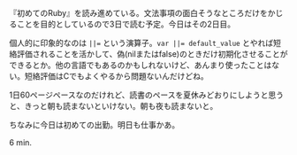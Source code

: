『初めてのRuby』を読み進めている。文法事項の面白そうなところだけをかじることを目的としているので3日で読む予定。今日はその2日目。

個人的に印象的なのは `||=` という演算子。`var ||= default_value` とやれば短絡評価されることを活かして、偽(nilまたはfalse)のときだけ初期化させることができるとか。他の言語でもあるのかもしれないけど、あんまり使ったことはない。短絡評価はCでもよくやるから問題ないんだけどね。

1日60ページペースなのだけれど、読書のペースを夏休みどおりにしようと思うと、きっと朝も読まないといけない。朝も夜も読まないと。

ちなみに今日は初めての出勤。明日も仕事かあ。

6 min.
